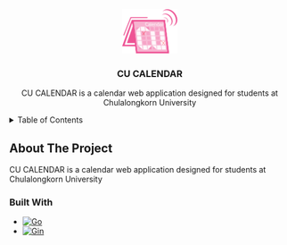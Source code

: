 <br />
<div align="center">
  <a>
    <img src="img/icon.png" alt="Logo" width="auto" height="80">
  </a>

  <h3 align="center">CU CALENDAR</h3>

  <p align="center">
    CU CALENDAR is a calendar web application designed for students at Chulalongkorn University
    <br />
  </p>
</div>

<details>
  <summary>Table of Contents</summary>
  <ol>
    <li>
      <a href="#about-the-project">About The Project</a>
      <ul>
        <li><a href="#built-with">Built With</a></li>
      </ul>
    </li>
  </ol>
</details>

## About The Project
CU CALENDAR is a calendar web application designed for students at Chulalongkorn University

### Built With

* [![Go][Go]][Go-url]
* [![Gin][Gin]][Gin-url]

[Go]: https://img.shields.io/badge/go-000000?style=for-the-badge&logo=go&logoColor=white
[Go-url]: https://go.dev/
[Gin]: https://img.shields.io/badge/gin-000000?style=for-the-badge&logo=gin&logoColor=white
[Gin-url]: https://gin-gonic.com/